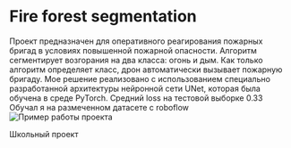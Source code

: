 # Fire forest segmentation

Проект предназначен для оперативного реагирования пожарных бригад в условиях повышенной пожарной опасности.
Алгоритм сегментирует возгорания на два класса: огонь и дым.
Как только алгоритм определяет класс, дрон автоматически вызывает пожарную бригаду.
Мое решение реализовано с использованием специально разработанной архитектуры нейронной сети UNet, которая была обучена в среде PyTorch.
Средний loss на тестовой выборке 0.33
Обучал я на размеченном датасете с roboflow
![Пример работы проекта](https://github.com/Sasha2810/fire_forest_segmentation/raw/main/Screenshot_150.png)

Школьный проект 
